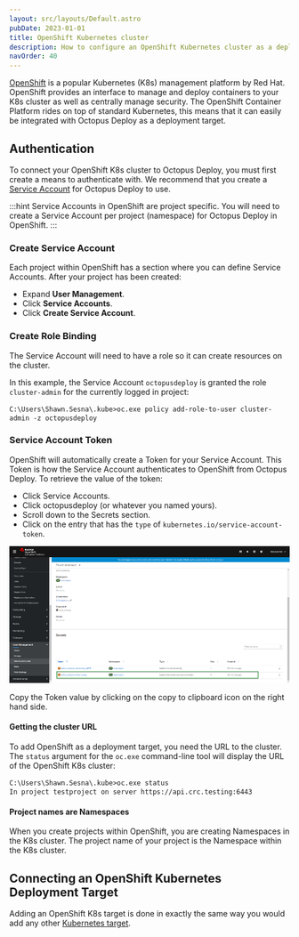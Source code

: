 ```yaml
---
layout: src/layouts/Default.astro
pubDate: 2023-01-01
title: OpenShift Kubernetes cluster
description: How to configure an OpenShift Kubernetes cluster as a deployment target in Octopus.
navOrder: 40
---
```


[OpenShift](https://www.openshift.com/) is a popular Kubernetes (K8s) management platform by Red Hat.  OpenShift provides an interface to manage and deploy containers to your K8s cluster as well as centrally manage security.  The OpenShift Container Platform rides on top of standard Kubernetes, this means that it can easily be integrated with Octopus Deploy as a deployment target.

## Authentication

To connect your OpenShift K8s cluster to Octopus Deploy, you must first create a means to authenticate with. We recommend that you create a [Service Account](https://docs.openshift.com/container-platform/4.4/authentication/understanding-and-creating-service-accounts.html) for Octopus Deploy to use.

:::hint
Service Accounts in OpenShift are project specific.  You will need to create a Service Account per project (namespace) for Octopus Deploy in OpenShift.
:::

### Create Service Account

Each project within OpenShift has a section where you can define Service Accounts.  After your project has been created:

- Expand **User Management**.
- Click **Service Accounts**.
- Click **Create Service Account**.

### Create Role Binding

The Service Account will need to have a role so it can create resources on the cluster.

In this example, the Service Account `octopusdeploy` is granted the role `cluster-admin` for the currently logged in project:

```
C:\Users\Shawn.Sesna\.kube>oc.exe policy add-role-to-user cluster-admin -z octopusdeploy
```

### Service Account Token

OpenShift will automatically create a Token for your Service Account.  This Token is how the Service Account authenticates to OpenShift from Octopus Deploy.  To retrieve the value of the token:

- Click Service Accounts.
- Click octopusdeploy (or whatever you named yours).
- Scroll down to the Secrets section.
- Click on the entry that has the `type` of `kubernetes.io/service-account-token`.

![OpenShift Service Account](openshift-service-account-secrets.png "width=500")

Copy the Token value by clicking on the copy to clipboard icon on the right hand side.

#### Getting the cluster URL

To add OpenShift as a deployment target, you need the URL to the cluster.  The `status` argument for the `oc.exe` command-line tool will display the URL of the OpenShift K8s cluster:

```
C:\Users\Shawn.Sesna\.kube>oc.exe status
In project testproject on server https://api.crc.testing:6443
```

#### Project names are Namespaces

When you create projects within OpenShift, you are creating Namespaces in the K8s cluster.  The project name of your project is the Namespace within the K8s cluster.

## Connecting an OpenShift Kubernetes Deployment Target

Adding an OpenShift K8s target is done in exactly the same way you would add any other [Kubernetes target](/docs/infrastructure/deployment-targets/kubernetes-target/#add-a-kubernetes-target).